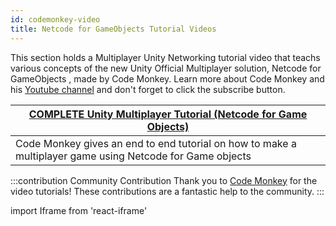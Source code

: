 ```yaml
---
id: codemonkey-video
title: Netcode for GameObjects Tutorial Videos
---
```


This section holds a Multiplayer Unity Networking tutorial video that teachs various concepts of the new Unity Official Multiplayer solution, Netcode for GameObjects ,  made by Code Monkey. Learn more about Code Monkey and his [Youtube channel](https://www.youtube.com/c/CodeMonkeyUnity) and don't forget to click the subscribe button.




<div class="table-columns-plain">

|<div class="buttons-pages"><a class="button button--outline button--secondary button--lg" href="codemonkey-complete">COMPLETE Unity Multiplayer Tutorial (Netcode for Game Objects)</a></div>| 
| --- | 
| Code Monkey gives an end to end tutorial on how to make a multiplayer game using Netcode for Game objects |
</div>





:::contribution Community Contribution
Thank you to [Code Monkey](https://www.youtube.com/c/CodeMonkeyUnity) for the video tutorials! These contributions are a fantastic help to the community.
:::

import Iframe from 'react-iframe'
